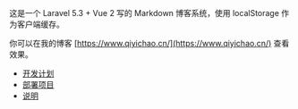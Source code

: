 这是一个 Laravel 5.3 + Vue 2 写的 Markdown 博客系统，使用 localStorage 作为客户端缓存。

你可以在我的博客 [https://www.qiyichao.cn/](https://www.qiyichao.cn/) 查看效果。

 - [开发计划](https://github.com/ss098/blog/wiki/%E5%BC%80%E5%8F%91%E8%AE%A1%E5%88%92)
 - [部署项目](https://github.com/ss098/blog/wiki/%E9%83%A8%E7%BD%B2%E9%A1%B9%E7%9B%AE)
 - [说明](https://github.com/ss098/blog/wiki/%E8%AF%B4%E6%98%8E)